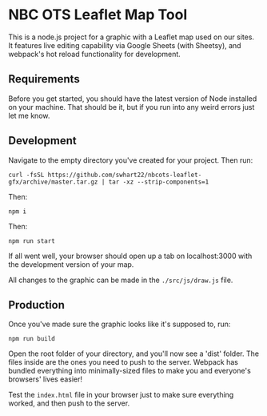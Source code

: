 # NBC OTS Leaflet Map Tool
This is a node.js project for a graphic with a Leaflet map used on our sites. It features live editing capability via Google Sheets (with Sheetsy), and webpack's hot reload functionality for development.
## Requirements
Before you get started, you should have the latest version of Node installed on your machine. That should be it, but if you run into any weird errors just let me know. 
## Development
Navigate to the empty directory you've created for your project. Then run: 
```
curl -fsSL https://github.com/swhart22/nbcots-leaflet-gfx/archive/master.tar.gz | tar -xz --strip-components=1
```
Then:
```
npm i
```
Then:
```
npm run start
```
If all went well, your browser should open up a tab on localhost:3000 with the development version of your map.

All changes to the graphic can be made in the `./src/js/draw.js` file.

## Production

Once you've made sure the graphic looks like it's supposed to, run:
```
npm run build
```
Open the root folder of your directory, and you'll now see a 'dist' folder. The files inside are the ones you need to push to the server. Webpack has bundled everything into minimally-sized files to make you and everyone's browsers' lives easier!

Test the `index.html` file in your browser just to make sure everything worked, and then push to the server. 